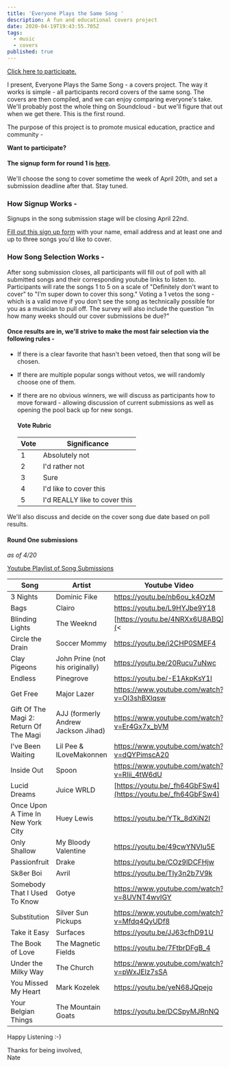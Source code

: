 ```yaml
---
title: 'Everyone Plays the Same Song '
description: A fun and educational covers project
date: 2020-04-19T19:43:55.705Z
tags:
  - music
  - covers
published: true
---
```

[](https://forms.gle/QnkJ6snwtAJ6Betq5)

[Click here to participate.](https://forms.gle/QnkJ6snwtAJ6Betq5)

I present, Everyone Plays the Same Song - a covers project. The way it works is simple - all participants record covers of the same song. The covers are then compiled, and we can enjoy comparing everyone's take. We'll probably post the whole thing on Soundcloud - but we'll figure that out when we get there. This is the first round. 

The purpose of this project is to promote musical education, practice and community - 

**Want to participate?**

#### The signup form for round 1 is [here](https://forms.gle/6pskg66GqMg4yv7X9).

We'll choose the song to cover sometime the week of April 20th, and set a submission deadline after that. Stay tuned.

### How Signup Works -

Signups in the song submission stage will be closing April 22nd. 

[Fill out this sign up form](https://forms.gle/nEVtvbhRt3uMKBLh9) with your name, email address and at least one and up to three songs you'd like to cover. 

### How Song Selection Works -

After song submission closes, all participants will fill out of poll with all submitted songs and their corresponding youtube links to listen to. Participants will rate the songs 1 to 5 on a scale of "Definitely don't want to cover" to "I'm super down to cover this song."  Voting a 1 vetos the song - which is a valid move if you don't see the song as technically possible for you as a musician to pull off. The survey will also include the question "In how many weeks should our cover submissions be due?"

#### Once results are in, we'll strive to make the most fair selection via the following rules -

* If there is a clear favorite that hasn't been vetoed, then that song will be chosen. 
* If there are multiple popular songs without vetos, we will randomly choose one of them. 
* If there are no obvious winners, we will discuss as participants how to move forward - allowing discussion of current submissions as well as opening the pool back up for new songs. 

  #### Vote Rubric

  | Vote | Significance                  |
  | ---- | ----------------------------- |
  | 1    | Absolutely not                |
  | 2    | I'd rather not                |
  | 3    | Sure                          |
  | 4    | I'd like to cover this        |
  | 5    | I'd REALLY like to cover this |

We'll also discuss and decide on the cover song due date based on poll results.

#### Round One submissions

*as of 4/20*

[Youtube Playlist of Song Submissions](https://www.youtube.com/watch?v=nb6ou_k4OzM&list=PLDkm3cHHN23E4dncmC-rAoyUiGq6gQSF9)

| Song                                   | Artist                              | Youtube Video                                                    |
| -------------------------------------- | ----------------------------------- | ---------------------------------------------------------------- |
| 3 Nights                               | Dominic Fike                        | <https://youtu.be/nb6ou_k4OzM>                                   |
| Bags                                   | Clairo                              | <https://youtu.be/L9HYJbe9Y18>                                   |
| Blinding Lights                        | The Weeknd                          | [https://youtu.be/4NRXx6U8ABQ](<| https://youtu.be/4NRXx6U8ABQ>) |
| Circle the Drain                       | Soccer Mommy                        | <https://youtu.be/i2CHP0SMEF4>                                   |
| Clay Pigeons                           | John Prine (not his originally)     | <https://youtu.be/20Rucu7uNwc>                                   |
| Endless                                | Pinegrove                           | <https://youtu.be/-E1AkpKsY1I>                                   |
| Get Free                               | Major Lazer                         | <https://www.youtube.com/watch?v=OI3shBXlqsw>                    |
| Gift Of The Magi 2: Return Of The Magi | AJJ (formerly Andrew Jackson Jihad) | <https://www.youtube.com/watch?v=Er4Gx7x_bVM>                    |
| I've Been Waiting                      | Lil Pee & ILoveMakonnen             | <https://www.youtube.com/watch?v=dQYPimscA20>                    |
| Inside Out                             | Spoon                               | <https://www.youtube.com/watch?v=RIii_4tW6dU>                    |
| Lucid Dreams                           | Juice WRLD                          | [https://youtu.be/_fh64GbFSw4](https://youtu.be/_fh64GbFSw4)     |
| Once Upon A Time In New York City      | Huey Lewis                          | <https://youtu.be/YTk_8dXiN2I>                                   |
| Only Shallow                           | My Bloody Valentine                 | <https://youtu.be/49cwYNVIu5E>                                   |
| Passionfruit                           | Drake                               | <https://youtu.be/COz9lDCFHjw>                                   |
| Sk8er Boi                              | Avril                               | <https://youtu.be/TIy3n2b7V9k>                                   |
| Somebody That I Used To Know           | Gotye                               | <https://www.youtube.com/watch?v=8UVNT4wvIGY>                    |
| Substitution                           | Silver Sun Pickups                  | <https://www.youtube.com/watch?v=Mfdq4QyUDf8>                    |
| Take it Easy                           | Surfaces                            | <https://youtu.be/JJ63cfhD91U>                                   |
| The Book of Love                       | The Magnetic Fields                 | <https://youtu.be/7FtbrDFgB_4>                                   |
| Under the Milky Way                    | The Church                          | <https://www.youtube.com/watch?v=pWxJEIz7sSA>                    |
| You Missed My Heart                    | Mark Kozelek                        | <https://youtu.be/yeN68JQpejo>                                   |
| Your Belgian Things                    | The Mountain Goats                  | <https://youtu.be/DCSpyMJRnNQ>                                   |

Happy Listening :-)

Thanks for being involved,\
Nate